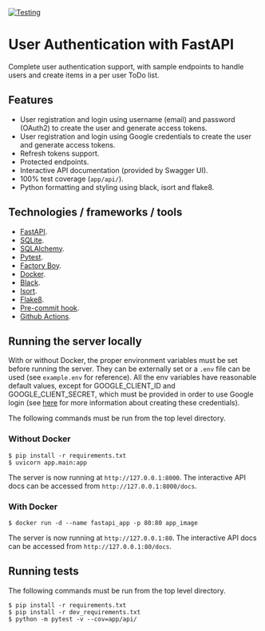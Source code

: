 [![Testing](https://github.com/mbrignone/todos_api/actions/workflows/python-app.yml/badge.svg)](https://github.com/mbrignone/todos_api/actions/workflows/python-app.yml)

# User Authentication with FastAPI
Complete user authentication support, with sample endpoints to handle users and create items in a per user ToDo list.

## Features
* User registration and login using username (email) and password (OAuth2) to create the user and generate access tokens.
* User registration and login using Google credentials to create the user and generate access tokens.
* Refresh tokens support.
* Protected endpoints.
* Interactive API documentation (provided by Swagger UI).
* 100% test coverage (`app/api/`).
* Python formatting and styling using black, isort and flake8.

## Technologies / frameworks / tools
* [FastAPI](https://fastapi.tiangolo.com/).
* [SQLite](https://www.sqlite.org/index.html).
* [SQLAlchemy](https://www.sqlalchemy.org/).
* [Pytest](https://docs.pytest.org/en/7.1.x/).
* [Factory Boy](https://factoryboy.readthedocs.io/en/stable/).
* [Docker](https://www.docker.com/).
* [Black](https://black.readthedocs.io/en/stable/).
* [Isort](https://pycqa.github.io/isort/).
* [Flake8](https://flake8.pycqa.org/en/latest/index.html).
* [Pre-commit hook](https://pre-commit.com/).
* [Github Actions](https://docs.github.com/en/actions/automating-builds-and-tests/building-and-testing-python).

## Running the server locally
With or without Docker, the proper environment variables must be set before running the server. They can be externally set or a `.env` file can be used (see `example.env` for reference). All the env variables have reasonable default values, except for GOOGLE_CLIENT_ID and GOOGLE_CLIENT_SECRET, which must be provided in order to use Google login (see [here](https://developers.google.com/workspace/guides/create-credentials#oauth-client-id) for more information about creating these credentials).

The following commands must be run from the top level directory.
### Without Docker
```
$ pip install -r requirements.txt
$ uvicorn app.main:app
```
The server is now running at `http://127.0.0.1:8000`. The interactive API docs can be accessed from `http://127.0.0.1:8000/docs`.

### With Docker
```
$ docker run -d --name fastapi_app -p 80:80 app_image
```
The server is now running at `http://127.0.0.1:80`. The interactive API docs can be accessed from `http://127.0.0.1:80/docs`.

## Running tests
The following commands must be run from the top level directory.
```
$ pip install -r requirements.txt
$ pip install -r dev_requirements.txt
$ python -m pytest -v --cov=app/api/
```
